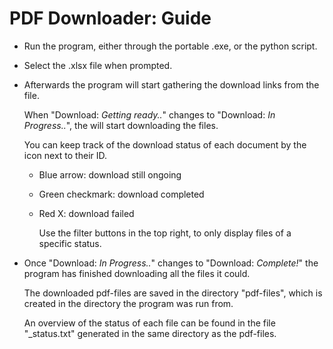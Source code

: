 # PDF Downloader: Guide

* Run the program, either through the portable .exe, or the python script.
* Select the .xlsx file when prompted.
* Afterwards the program will start gathering the download links from the file.

  When "Download: *Getting ready..*" changes to "Download: *In Progress..*", the will start downloading the files.

  You can keep track of the download status of each document by the icon next to their ID.

  * Blue arrow: download still ongoing
  * Green checkmark: download completed
  * Red X: download failed

    Use the filter buttons in the top right, to only display files of a specific status.
* Once "Download: *In Progress..*" changes to "Download: *Complete!*" the program has finished downloading all the files it could.

  The downloaded pdf-files are saved in the directory "pdf-files", which is created in the directory the program was run from.

  An overview of the status of each file can be found in the file "_status.txt" generated in the same directory as the pdf-files.
